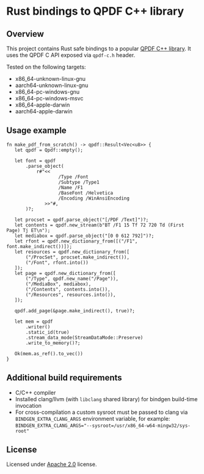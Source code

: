 # Rust bindings to QPDF C++ library

## Overview

This project contains Rust safe bindings to a popular [QPDF C++ library](https://github.com/qpdf/qpdf).
It uses the QPDF C API exposed via `qpdf-c.h` header.

Tested on the following targets:

* x86_64-unknown-linux-gnu
* aarch64-unknown-linux-gnu
* x86_64-pc-windows-gnu
* x86_64-pc-windows-msvc
* x86_64-apple-darwin
* aarch64-apple-darwin

## Usage example

```rust,no_run
fn make_pdf_from_scratch() -> qpdf::Result<Vec<u8>> {
   let qpdf = Qpdf::empty();

   let font = qpdf
       .parse_object(
           r#"<<
                   /Type /Font
                   /Subtype /Type1
                   /Name /F1
                   /BaseFont /Helvetica
                   /Encoding /WinAnsiEncoding
              >>"#,
       )?;

   let procset = qpdf.parse_object("[/PDF /Text]")?;
   let contents = qpdf.new_stream(b"BT /F1 15 Tf 72 720 Td (First Page) Tj ET\n");
   let mediabox = qpdf.parse_object("[0 0 612 792]")?;
   let rfont = qpdf.new_dictionary_from([("/F1", font.make_indirect())]);
   let resources = qpdf.new_dictionary_from([
       ("/ProcSet", procset.make_indirect()),
       ("/Font", rfont.into())
   ]);
   let page = qpdf.new_dictionary_from([
       ("/Type", qpdf.new_name("/Page")),
       ("/MediaBox", mediabox),
       ("/Contents", contents.into()),
       ("/Resources", resources.into()),
   ]);

   qpdf.add_page(&page.make_indirect(), true)?;

   let mem = qpdf
       .writer()
       .static_id(true)
       .stream_data_mode(StreamDataMode::Preserve)
       .write_to_memory()?;
   
   Ok(mem.as_ref().to_vec())   
}
```

## Additional build requirements

* C/C++ compiler
* Installed clang/llvm (with `libclang` shared library) for bindgen build-time invocation
* For cross-compilation a custom sysroot must be passed to clang via `BINDGEN_EXTRA_CLANG_ARGS`
   environment variable, for example: `BINDGEN_EXTRA_CLANG_ARGS="--sysroot=/usr/x86_64-w64-mingw32/sys-root"`

## License

Licensed under [Apache 2.0](https://opensource.org/licenses/Apache-2.0) license.
